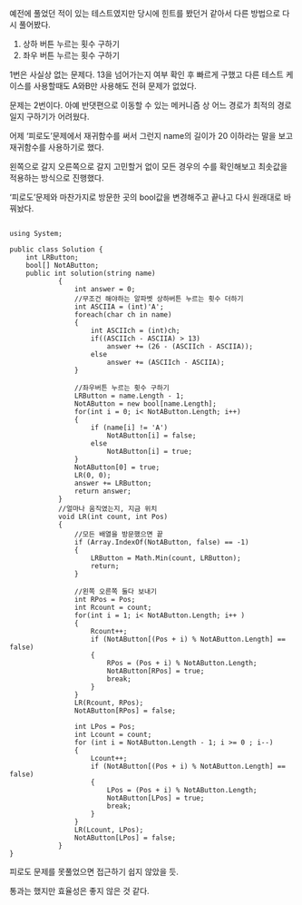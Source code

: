 예전에 풀었던 적이 있는 테스트였지만 당시에 힌트를 봤던거 같아서 다른 방법으로 다시 풀어봤다.

1. 상하 버튼 누르는 횟수 구하기
2. 좌우 버튼 누르는 횟수 구하기

1번은 사실상 없는 문제다. 13을 넘어가는지 여부 확인 후 빠르게 구했고 다른 테스트 케이스를 사용할때도 A와B만 사용해도 전혀 문제가 없었다.

문제는 2번이다. 아예 반댓편으로 이동할 수 있는 메커니즘 상 어느 경로가 최적의 경로일지 구하기가 어려웠다.

어제 ‘피로도’문제에서 재귀함수를 써서 그런지 name의 길이가 20 이하라는 말을 보고 재귀함수를 사용하기로 했다.

왼쪽으로 갈지 오른쪽으로 갈지 고민할거 없이 모든 경우의 수를 확인해보고 최솟값을 적용하는 방식으로 진행했다.

‘피로도’문제와 마찬가지로 방문한 곳의 bool값을 변경해주고 끝나고 다시 원래대로 바꿔놨다.



<pre><code>
using System;

public class Solution {
    int LRButton;
    bool[] NotAButton;
    public int solution(string name)
            {
                int answer = 0;
                //무조건 해야하는 알파벳 상하버튼 누르는 횟수 더하기
                int ASCIIA = (int)'A';
                foreach(char ch in name)
                {
                    int ASCIIch = (int)ch;
                    if((ASCIIch - ASCIIA) > 13)
                        answer += (26 - (ASCIIch - ASCIIA));
                    else
                        answer += (ASCIIch - ASCIIA);
                }

                //좌우버튼 누르는 횟수 구하기
                LRButton = name.Length - 1;
                NotAButton = new bool[name.Length];
                for(int i = 0; i< NotAButton.Length; i++)
                {
                    if (name[i] != 'A')
                        NotAButton[i] = false;
                    else
                        NotAButton[i] = true;
                }
                NotAButton[0] = true;
                LR(0, 0);
                answer += LRButton;
                return answer;
            }
            //얼마나 움직였는지, 지금 위치
            void LR(int count, int Pos)
            {
                //모든 배열을 방문했으면 끝
                if (Array.IndexOf(NotAButton, false) == -1)
                {
                    LRButton = Math.Min(count, LRButton);
                    return;
                }
                    
                //왼쪽 오른쪽 둘다 보내기
                int RPos = Pos;
                int Rcount = count;
                for(int i = 1; i< NotAButton.Length; i++ )
                {
                    Rcount++;
                    if (NotAButton[(Pos + i) % NotAButton.Length] == false)
                    {
                        RPos = (Pos + i) % NotAButton.Length;
                        NotAButton[RPos] = true;
                        break;
                    }
                }
                LR(Rcount, RPos);
                NotAButton[RPos] = false;

                int LPos = Pos;
                int Lcount = count;
                for (int i = NotAButton.Length - 1; i >= 0 ; i--)
                {
                    Lcount++;
                    if (NotAButton[(Pos + i) % NotAButton.Length] == false)
                    {
                        LPos = (Pos + i) % NotAButton.Length;
                        NotAButton[LPos] = true;
                        break;
                    }
                }
                LR(Lcount, LPos);
                NotAButton[LPos] = false;
            }
}
</code></pre>


피로도 문제를 못풀었으면 접근하기 쉽지 않았을 듯.

통과는 했지만 효율성은 좋지 않은 것 같다.

